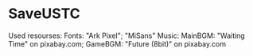 # SaveUSTC

Used resourses:
Fonts: "Ark Pixel"; "MiSans"
Music: MainBGM: "Waiting Time" on pixabay.com; GameBGM: "Future (8bit)" on pixabay.com
